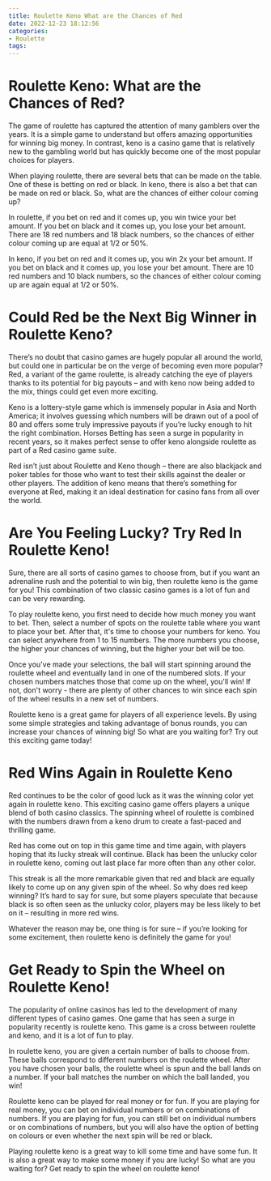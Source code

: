```yaml
---
title: Roulette Keno What are the Chances of Red
date: 2022-12-23 18:12:56
categories:
- Roulette
tags:
---
```



#  Roulette Keno: What are the Chances of Red?

The game of roulette has captured the attention of many gamblers over the years. It is a simple game to understand but offers amazing opportunities for winning big money. In contrast, keno is a casino game that is relatively new to the gambling world but has quickly become one of the most popular choices for players.

When playing roulette, there are several bets that can be made on the table. One of these is betting on red or black. In keno, there is also a bet that can be made on red or black. So, what are the chances of either colour coming up?

In roulette, if you bet on red and it comes up, you win twice your bet amount. If you bet on black and it comes up, you lose your bet amount. There are 18 red numbers and 18 black numbers, so the chances of either colour coming up are equal at 1/2 or 50%.

In keno, if you bet on red and it comes up, you win 2x your bet amount. If you bet on black and it comes up, you lose your bet amount. There are 10 red numbers and 10 black numbers, so the chances of either colour coming up are again equal at 1/2 or 50%.

#  Could Red be the Next Big Winner in Roulette Keno?

There’s no doubt that casino games are hugely popular all around the world, but could one in particular be on the verge of becoming even more popular? Red, a variant of the game roulette, is already catching the eye of players thanks to its potential for big payouts – and with keno now being added to the mix, things could get even more exciting.

Keno is a lottery-style game which is immensely popular in Asia and North America; it involves guessing which numbers will be drawn out of a pool of 80 and offers some truly impressive payouts if you’re lucky enough to hit the right combination. Horses Betting has seen a surge in popularity in recent years, so it makes perfect sense to offer keno alongside roulette as part of a Red casino game suite.

Red isn’t just about Roulette and Keno though – there are also blackjack and poker tables for those who want to test their skills against the dealer or other players. The addition of keno means that there’s something for everyone at Red, making it an ideal destination for casino fans from all over the world.

#  Are You Feeling Lucky? Try Red In Roulette Keno!

Sure, there are all sorts of casino games to choose from, but if you want an adrenaline rush and the potential to win big, then roulette keno is the game for you! This combination of two classic casino games is a lot of fun and can be very rewarding.

To play roulette keno, you first need to decide how much money you want to bet. Then, select a number of spots on the roulette table where you want to place your bet. After that, it's time to choose your numbers for keno. You can select anywhere from 1 to 15 numbers. The more numbers you choose, the higher your chances of winning, but the higher your bet will be too.

Once you've made your selections, the ball will start spinning around the roulette wheel and eventually land in one of the numbered slots. If your chosen numbers matches those that come up on the wheel, you'll win! If not, don't worry - there are plenty of other chances to win since each spin of the wheel results in a new set of numbers.

Roulette keno is a great game for players of all experience levels. By using some simple strategies and taking advantage of bonus rounds, you can increase your chances of winning big! So what are you waiting for? Try out this exciting game today!

#  Red Wins Again in Roulette Keno

Red continues to be the color of good luck as it was the winning color yet again in roulette keno. This exciting casino game offers players a unique blend of both casino classics. The spinning wheel of roulette is combined with the numbers drawn from a keno drum to create a fast-paced and thrilling game.

Red has come out on top in this game time and time again, with players hoping that its lucky streak will continue. Black has been the unlucky color in roulette keno, coming out last place far more often than any other color.

This streak is all the more remarkable given that red and black are equally likely to come up on any given spin of the wheel. So why does red keep winning? It’s hard to say for sure, but some players speculate that because black is so often seen as the unlucky color, players may be less likely to bet on it – resulting in more red wins.

Whatever the reason may be, one thing is for sure – if you’re looking for some excitement, then roulette keno is definitely the game for you!

#  Get Ready to Spin the Wheel on Roulette Keno!

The popularity of online casinos has led to the development of many different types of casino games. One game that has seen a surge in popularity recently is roulette keno. This game is a cross between roulette and keno, and it is a lot of fun to play.

In roulette keno, you are given a certain number of balls to choose from. These balls correspond to different numbers on the roulette wheel. After you have chosen your balls, the roulette wheel is spun and the ball lands on a number. If your ball matches the number on which the ball landed, you win!

Roulette keno can be played for real money or for fun. If you are playing for real money, you can bet on individual numbers or on combinations of numbers. If you are playing for fun, you can still bet on individual numbers or on combinations of numbers, but you will also have the option of betting on colours or even whether the next spin will be red or black.

Playing roulette keno is a great way to kill some time and have some fun. It is also a great way to make some money if you are lucky! So what are you waiting for? Get ready to spin the wheel on roulette keno!
